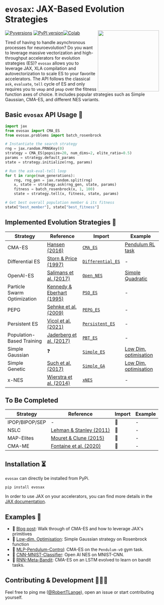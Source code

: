 # `evosax`: JAX-Based Evolution Strategies
[![Pyversions](https://img.shields.io/pypi/pyversions/evosax.svg?style=flat-square)](https://pypi.python.org/pypi/evosax) [![PyPI version](https://badge.fury.io/py/evosax.svg)](https://badge.fury.io/py/evosax)[![Colab](https://colab.research.google.com/assets/colab-badge.svg)](https://colab.research.google.com/github/RobertTLange/evosax/blob/main/examples/getting_started.ipynb)
<a href="https://github.com/RobertTLange/evosax/blob/main/docs/evosax_transparent_2.png?raw=true"><img src="https://github.com/RobertTLange/evosax/blob/main/docs/evosax_transparent_2.png?raw=true" width="200" align="right" /></a>

Tired of having to handle asynchronous processes for neuroevolution? Do you want to leverage massive vectorization and high-throughput accelerators for evolution strategies (ES)? `evosax` allows you to leverage JAX, XLA compilation and autovectorization to scale ES to your favorite accelerators. The API follows the classical `ask`, `evaluate`, `tell` cycle of ES and only requires you to `vmap` and `pmap` over the fitness function axes of choice. It includes popular strategies such as Simple Gaussian, CMA-ES, and different NES variants.


## Basic `evosax` API Usage 🍲

```python
import jax
from evosax import CMA_ES
from evosax.problems import batch_rosenbrock

# Instantiate the search strategy
rng = jax.random.PRNGKey(0)
strategy = CMA_ES(popsize=20, num_dims=2, elite_ratio=0.5)
params = strategy.default_params
state = strategy.initialize(rng, params)

# Run the ask-eval-tell loop
for t in range(num_generations):
    rng, rng_gen = jax.random.split(rng)
    x, state = strategy.ask(rng_gen, state, params)
    fitness = batch_rosenbrock(x, 1, 100)
    state = strategy.tell(x, fitness, state, params)

# Get best overall population member & its fitness
state["best_member"], state["best_fitness"]
```


## Implemented Evolution Strategies 🦎

| Strategy | Reference | Import | Example |
| --- | --- | ---  | --- |
| CMA-ES | [Hansen (2016)](https://arxiv.org/abs/1604.00772) | [`CMA_ES`](https://github.com/RobertTLange/evosax/tree/main/strategies/cma_es.py) | [Pendulum RL task](https://github.com/RobertTLange/evosax/tree/main/examples/pendulum_cma_es.ipynb)
| Differential ES | [Storn & Price (1997)](https://www.metabolic-economics.de/pages/seminar_theoretische_biologie_2007/literatur/schaber/Storn1997JGlobOpt11.pdf) | [`Differential_ES`](https://github.com/RobertTLange/evosax/tree/main/strategies/differential_es.py)  | -
| OpenAI-ES | [Salimans et al. (2017)](https://arxiv.org/pdf/1703.03864.pdf) | [`Open_NES`](https://github.com/RobertTLange/evosax/tree/main/strategies/open_nes.py) | [Simple Quadratic](https://github.com/RobertTLange/evosax/tree/main/examples/quadratic_open_nes.ipynb)
| Particle Swarm Optimization | [Kennedy & Eberhart (1995)](https://ieeexplore.ieee.org/document/488968) | [`PSO_ES`](https://github.com/RobertTLange/evosax/tree/main/strategies/pso_es.py)  | -
| PEPG | [Sehnke et al. (2009)](https://citeseerx.ist.psu.edu/viewdoc/download;jsessionid=A64D1AE8313A364B814998E9E245B40A?doi=10.1.1.180.7104&rep=rep1&type=pdf) | [`PEPG_ES`](https://github.com/RobertTLange/evosax/tree/main/strategies/pepg_es.py)  | -
| Persistent ES | [Vicol et al. (2021)](http://proceedings.mlr.press/v139/vicol21a.html) | [`Persistent_ES`](https://github.com/RobertTLange/evosax/tree/main/strategies/persistent_es.py)  | -
| Population-Based Training | [Jaderberg et al. (2017)](https://arxiv.org/abs/1711.09846) | [`PBT_ES`](https://github.com/RobertTLange/evosax/tree/main/strategies/pbt_es.py)  | -
| Simple Gaussian | ❓ | [`Simple_ES`](https://github.com/RobertTLange/evosax/tree/main/strategies/simple_es.py) | [Low Dim. optimisation](https://github.com/RobertTLange/evosax/tree/main/examples/01_gaussian_strategy.ipynb)
| Simple Genetic | [Such et al. (2017)](https://arxiv.org/abs/1712.06567) | [`Simple_GA`](https://github.com/RobertTLange/evosax/tree/main/strategies/simple_ga.py) | [Low Dim. optimisation](https://github.com/RobertTLange/evosax/tree/main/examples/01_gaussian_strategy.ipynb)
| x-NES | [Wierstra et al. (2014)](https://www.jmlr.org/papers/volume15/wierstra14a/wierstra14a.pdf) | [`xNES`](https://github.com/RobertTLange/evosax/tree/main/strategies/xnes.py)  | -

## To Be Completed
| Strategy | Reference | Import | Example |
| --- | --- | ---  | --- |
| IPOP/BIPOP/SEP | - | 🚉  | -
| NSLC | [Lehman & Stanley (2011)](https://direct.mit.edu/evco/article-abstract/19/2/189/1365/Abandoning-Objectives-Evolution-Through-the-Search) | 🚉 | -
| MAP-Elites | [Mouret & Clune (2015)](https://arxiv.org/abs/1504.04909) |🚉  | -
| CMA-ME | [Fontaine et al. (2020)](https://arxiv.org/abs/1912.02400) | 🚉  | -

## Installation ⏳

`evosax` can directly be installed from PyPi.

```
pip install evosax
```

In order to use JAX on your accelerators, you can find more details in the [JAX documentation](https://github.com/google/jax#installation).

## Examples 📖
* 📖 [Blog post](https://roberttlange.github.io/posts/2020/12/neuroevolution-in-jax/): Walk through of CMA-ES and how to leverage JAX's primitives
* 📓 [Low-dim. Optimisation](https://github.com/RobertTLange/evosax/blob/main/examples/01_gaussian_low_d.ipynb): Simple Gaussian strategy on Rosenbrock function
* 📓 [MLP-Pendulum-Control](https://github.com/RobertTLange/evosax/blob/main/examples/02_cma_es_control.ipynb): CMA-ES on the `Pendulum-v0` gym task.
* 📓 [CNN-MNIST-Classifier](https://github.com/RobertTLange/evosax/blob/main/examples/03_nes_cnn.ipynb): Open AI NES on MNIST-CNN.
* 📓 [RNN-Meta-Bandit](https://github.com/RobertTLange/evosax/blob/main/examples/03_nes_cnn.ipynb): CMA-ES on an LSTM evolved to learn on bandit tasks.


## Contributing & Development 🧑‍🤝‍🧑

Feel free to ping me ([@RobertTLange](https://twitter.com/RobertTLange)), open an issue or start contributing yourself.

